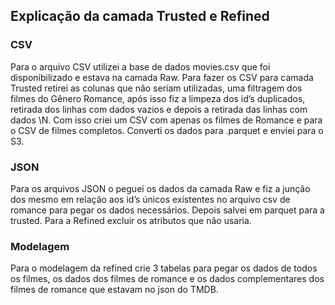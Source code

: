 ## Explicação da camada Trusted e Refined

### CSV
Para o arquivo CSV utilizei a base de dados movies.csv que foi disponibilizado e estava na camada Raw. Para fazer os CSV para camada Trusted retirei as colunas que não seriam utilizadas, uma filtragem dos filmes do Gênero Romance, após isso fiz a limpeza dos id’s duplicados, retirada dos linhas com dados vazios e depois a retirada das linhas com dados \N. Com isso criei um CSV com apenas os filmes de Romance e para o CSV de filmes completos. Converti os dados para .parquet e enviei para o S3.

### JSON
Para os arquivos JSON o peguei os dados da camada Raw e fiz a junção dos mesmo em relação aos id’s únicos existentes no arquivo csv de romance para pegar os dados necessários. Depois salvei em parquet para a trusted. Para a Refined excluir os atributos que não usaria.

### Modelagem
Para o modelagem da refined crie 3 tabelas para pegar os dados de todos os filmes, os dados dos filmes de romance e os dados complementares dos filmes de romance que estavam no json do TMDB.
